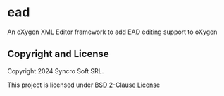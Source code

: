 ead
=======

An oXygen XML Editor framework to add EAD editing support to oXygen

Copyright and License
---------------------
Copyright 2024 Syncro Soft SRL.

This project is licensed under [BSD 2-Clause License](https://github.com/oxygenxml/ead/blob/master/LICENSE)
